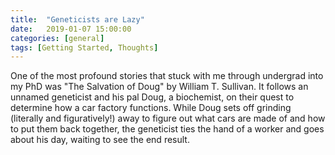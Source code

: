 ```yaml
---
title:  "Geneticists are Lazy"
date:   2019-01-07 15:00:00
categories: [general]
tags: [Getting Started, Thoughts]
---
```


One of the most profound stories that stuck with me through undergrad into my PhD was "The Salvation of Doug" by William T. Sullivan. It follows an unnamed geneticist and his pal Doug, a biochemist, on their quest to determine how a car factory functions. While Doug sets off grinding (literally and figuratively!) away to figure out what cars are made of and how to put them back together, the geneticist ties the hand of a worker and goes about his day, waiting to see the end result.
